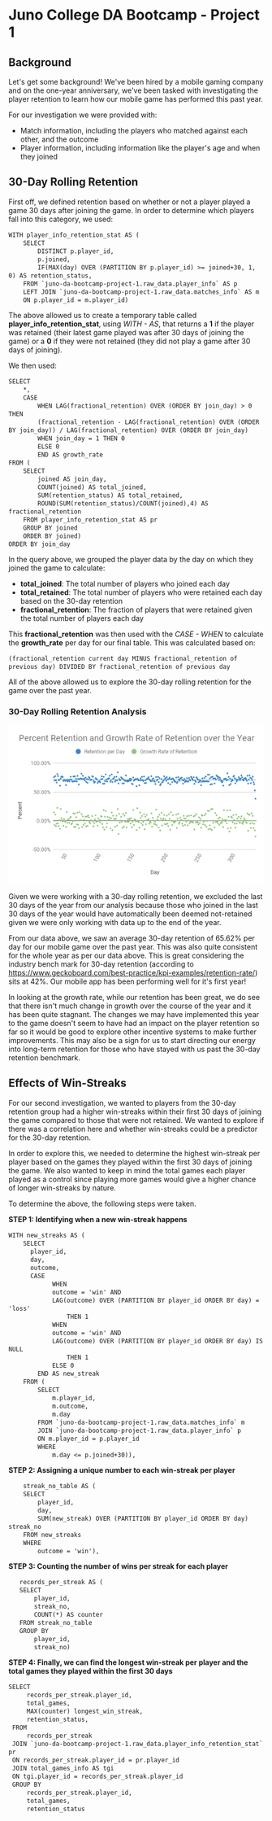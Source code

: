 # Juno College DA Bootcamp - Project 1


## Background

Let's get some background! We've been hired by a mobile gaming company and on the one-year anniversary, we've been tasked with investigating the player retention to learn how our mobile game has performed this past year.

For our investigation we were provided with:
- Match information, including the players who matched against each other, and the outcome
- Player information, including information like the player's age and when they joined


## 30-Day Rolling Retention

First off, we defined retention based on whether or not a player played a game 30 days after joining the game. In order to determine which players fall into this category, we used:
```
WITH player_info_retention_stat AS (
    SELECT 
        DISTINCT p.player_id,
        p.joined,
        IF(MAX(day) OVER (PARTITION BY p.player_id) >= joined+30, 1, 0) AS retention_status,
    FROM `juno-da-bootcamp-project-1.raw_data.player_info` AS p
    LEFT JOIN `juno-da-bootcamp-project-1.raw_data.matches_info` AS m
    ON p.player_id = m.player_id)
```
The above allowed us to create a temporary table called **player_info_retention_stat**, using _WITH - AS_, that returns a **1** if the player was retained (their latest game played was after 30 days of joining the game) or a **0** if they were not retained (they did not play a game after 30 days of joining). 

We then used:
```
SELECT 
    *,
    CASE 
        WHEN LAG(fractional_retention) OVER (ORDER BY join_day) > 0 THEN
        (fractional_retention - LAG(fractional_retention) OVER (ORDER BY join_day)) / LAG(fractional_retention) OVER (ORDER BY join_day)
        WHEN join_day = 1 THEN 0
        ELSE 0
        END AS growth_rate
FROM (    
    SELECT 
        joined AS join_day,
        COUNT(joined) AS total_joined,
        SUM(retention_status) AS total_retained,
        ROUND(SUM(retention_status)/COUNT(joined),4) AS fractional_retention
    FROM player_info_retention_stat AS pr
    GROUP BY joined
    ORDER BY joined)
ORDER BY join_day
```
In the query above, we grouped the player data by the day on which they joined the game to calculate:
- **total_joined**: The total number of players who joined each day 
- **total_retained**: The total number of players who were retained each day based on the 30-day retention
- **fractional_retention**: The fraction of players that were retained given the total number of players each day

This **fractional_retention** was then used with the _CASE - WHEN_ to calculate the **growth_rate** per day for our final table. This was calculated based on:
```
(fractional_retention current day MINUS fractional_retention of previous day) DIVIDED BY fractional_retention of previous day
```
All of the above allowed us to explore the 30-day rolling retention for the game over the past year.


### 30-Day Rolling Retention Analysis

<p align="center"><img width="" height="" src="https://github.com/amyw0ng/Juno-College-DA-Bootcamp---Project-1/blob/main/Percent%20Retention%20and%20Growth%20Rate%20Graph.png?raw=true"></p>

Given we were working with a 30-day rolling retention, we excluded the last 30 days of the year from our analysis because those who joined in the last 30 days of the year would have automatically been deemed not-retained given we were only working with data up to the end of the year.

From our data above, we saw an average 30-day retention of 65.62% per day for our mobile game over the past year. This was also quite consistent for the whole year as per our data above. This is great considering the industry bench mark for 30-day retention (according to https://www.geckoboard.com/best-practice/kpi-examples/retention-rate/) sits at 42%. Our mobile app has been performing well for it's first year!

In looking at the growth rate, while our retention has been great, we do see that there isn't much change in growth over the course of the year and it has been quite stagnant. The changes we may have implemented this year to the game doesn't seem to have had an impact on the player retention so far so it would be good to explore other incentive systems to make further improvements. This may also be a sign for us to start directing our energy into long-term retention for those who have stayed with us past the 30-day retention benchmark.


## Effects of Win-Streaks

For our second investigation, we wanted to players from the 30-day retention group had a higher win-streaks within their first 30 days of joining the game compared to those that were not retained. We wanted to explore if there was a correlation here and whether win-streaks could be a predictor for the 30-day retention.

In order to explore this, we needed to determine the highest win-streak per player based on the games they played within the first 30 days of joining the game. We also wanted to keep in mind the total games each player played as a control since playing more games would give a higher chance of longer win-streaks by nature. 

To determine the above, the following steps were taken.

**STEP 1: Identifying when a new win-streak happens**
```
WITH new_streaks AS (
    SELECT
      player_id,
      day,
      outcome,
      CASE 
            WHEN
            outcome = 'win' AND
            LAG(outcome) OVER (PARTITION BY player_id ORDER BY day) = 'loss' 
                THEN 1 
            WHEN 
            outcome = 'win' AND
            LAG(outcome) OVER (PARTITION BY player_id ORDER BY day) IS NULL
                THEN 1
            ELSE 0 
        END AS new_streak
    FROM (
        SELECT 
            m.player_id,
            m.outcome,
            m.day
        FROM `juno-da-bootcamp-project-1.raw_data.matches_info` m
        JOIN `juno-da-bootcamp-project-1.raw_data.player_info` p
        ON m.player_id = p.player_id
        WHERE 
            m.day <= p.joined+30)),
 ```
 
 **STEP 2: Assigning a unique number to each win-streak per player**
```
    streak_no_table AS (
    SELECT
        player_id,
        day,
        SUM(new_streak) OVER (PARTITION BY player_id ORDER BY day) streak_no
    FROM new_streaks 
    WHERE
        outcome = 'win'),
 ```
 
 **STEP 3: Counting the number of wins per streak for each player**
 ```
    records_per_streak AS (
    SELECT
        player_id,
        streak_no,
        COUNT(*) AS counter
    FROM streak_no_table
    GROUP BY
        player_id,
        streak_no)
```

**STEP 4: Finally, we can find the longest win-streak per player and the total games they played within the first 30 days**
```
SELECT
     records_per_streak.player_id,
     total_games,
     MAX(counter) longest_win_streak,
     retention_status,
 FROM
     records_per_streak 
 JOIN `juno-da-bootcamp-project-1.raw_data.player_info_retention_stat` pr
 ON records_per_streak.player_id = pr.player_id
 JOIN total_games_info AS tgi
 ON tgi.player_id = records_per_streak.player_id
 GROUP BY 
     records_per_streak.player_id,
     total_games,
     retention_status
```


